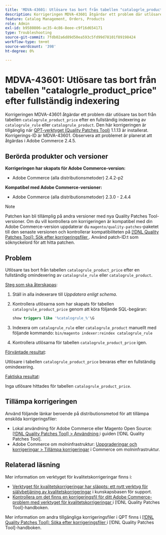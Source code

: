 ```yaml
---
title: 'MDVA-43601: Utlösare tas bort från tabellen "catalogrle_product_price" efter fullständig indexering'
description: Korrigeringen MDVA-43601 åtgärdar ett problem där utlösare tas bort från tabellen "catalogrle_product_price" efter en fullständig indexering av "catalogrle_rule" eller "catalogrle_product". Den här korrigeringen är tillgänglig när [QPT-verktyget (Quality Patches Tool)](https://experienceleague.adobe.com/sv/docs/commerce-operations/tools/quality-patches-tool/quality-patches-tool-to-self-serve-quality-patches) 1.1.13 är installerat. Korrigerings-ID är MDVA-43601. Observera att problemet är planerat att åtgärdas i Adobe Commerce 2.4.5.
feature: Catalog Management, Orders, Products
role: Admin
exl-id: b9580806-ac35-4c86-8eee-c9f16d654171
type: Troubleshooting
source-git-commit: 7fdb02a6d89d50ea593c5fd99d78101f89198424
workflow-type: tm+mt
source-wordcount: '398'
ht-degree: 0%

---
```


# MDVA-43601: Utlösare tas bort från tabellen &quot;catalogrle_product_price&quot; efter fullständig indexering

Korrigeringen MDVA-43601 åtgärdar ett problem där utlösare tas bort från tabellen `catalogrule_product_price` efter en fullständig indexering av `catalogrule_rule` eller `catalogrule_product`. Den här korrigeringen är tillgänglig när [QPT-verktyget (Quality Patches Tool)](https://experienceleague.adobe.com/sv/docs/commerce-operations/tools/quality-patches-tool/quality-patches-tool-to-self-serve-quality-patches) 1.1.13 är installerat. Korrigerings-ID är MDVA-43601. Observera att problemet är planerat att åtgärdas i Adobe Commerce 2.4.5.

## Berörda produkter och versioner

**Korrigeringen har skapats för Adobe Commerce-version:**

* Adobe Commerce (alla distributionsmetoder) 2.4.2-p2

**Kompatibel med Adobe Commerce-versioner:**

* Adobe Commerce (alla distributionsmetoder) 2.3.0 - 2.4.4

>[!NOTE]
>
>Patchen kan bli tillämplig på andra versioner med nya Quality Patches Tool-versioner. Om du vill kontrollera om korrigeringen är kompatibel med din Adobe Commerce-version uppdaterar du `magento/quality-patches`-paketet till den senaste versionen och kontrollerar kompatibiliteten på [[!DNL Quality Patches Tool]: Sök efter korrigeringsfiler ](https://experienceleague.adobe.com/sv/docs/commerce-operations/tools/quality-patches-tool/quality-patches-tool-to-self-serve-quality-patches). Använd patch-ID:t som söknyckelord för att hitta patchen.

## Problem

Utlösare tas bort från tabellen `catalogrule_product_price` efter en fullständig omindexering av `catalogrule_rule` eller `catalogrule_product`.

<u>Steg som ska återskapas</u>:

1. Ställ in alla indexerare till *Uppdatera enligt schema*.
1. Kontrollera utlösarna som har skapats för tabellen `catalogrule_product_price` genom att köra följande SQL-begäran:

   ```sql
   show triggers like '%catalogrule_%'\G
   ```

1. Indexera om `catalogrule_rule` eller `catalogrule_product` manuellt med följande kommando: `bin/magento indexer:reindex catalogrule_rule`
1. Kontrollera utlösarna för tabellen `catalogrule_product_price` igen.

<u>Förväntade resultat</u>:

Utlösare i tabellen `catalogrule_product_price` bevaras efter en fullständig omindexering.

<u>Faktiska resultat</u>:

Inga utlösare hittades för tabellen `catalogrule_product_price`.

## Tillämpa korrigeringen

Använd följande länkar beroende på distributionsmetod för att tillämpa enskilda korrigeringsfiler:

* Lokal användning för Adobe Commerce eller Magento Open Source: [[!DNL Quality Patches Tool] > Användning ](/help/tools/quality-patches-tool/usage.md) i guiden [!DNL Quality Patches Tool].
* Adobe Commerce om molninfrastruktur: [Uppgraderingar och korrigeringar > Tillämpa korrigeringar](https://experienceleague.adobe.com/docs/commerce-cloud-service/user-guide/develop/upgrade/apply-patches.html?lang=sv-SE) i Commerce om molninfrastruktur.

## Relaterad läsning

Mer information om verktyget för kvalitetskorrigeringar finns i:

* [Verktyget för kvalitetskorrigeringar har släppts: ett nytt verktyg för självbetjäning av kvalitetskorrigeringar](https://experienceleague.adobe.com/sv/docs/commerce-operations/tools/quality-patches-tool/quality-patches-tool-to-self-serve-quality-patches) i kunskapsbasen för support.
* [Kontrollera om det finns en korrigeringsfil för ditt Adobe Commerce-problem med verktyget för kvalitetskorrigeringar ](/help/tools/quality-patches-tool/patches-available-in-qpt/check-patch-for-magento-issue-with-magento-quality-patches.md) i [!DNL Quality Patches Tool]-handboken.

Mer information om andra tillgängliga korrigeringsfiler i QPT finns i [[!DNL Quality Patches Tool]: Söka efter korrigeringsfiler ](https://experienceleague.adobe.com/tools/commerce-quality-patches/index.html?lang=sv-SE) i [!DNL Quality Patches Tool]-handboken.
